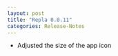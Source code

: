```yaml
---
layout: post
title: "Repla 0.0.11"
categories: Release-Notes
---
```


* Adjusted the size of the app icon
